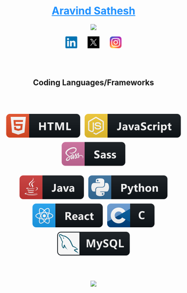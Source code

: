 <h1 align="center">
  <a href="https://github.com/Aravind-Sathesh"  style="color:#1e90ff">
    Aravind Sathesh
    </a>
</h1>

<p align="center">
  <a href="https://github.com/Aravind-Sathesh/readme-typing-svg">
    <img src="https://readme-typing-svg.demolab.com/?lines=Full-stack%20web%20developer;5%2B%20years%20of%20coding%20experience;DSA%20Enthusiast&font=Fira%20Code&center=true&width=440&height=45&color=1e90ff&vCenter=true&pause=500&size=22"" /></a>
</p>
<p align="center">
  <a href="https://www.linkedin.com/in/aravind-sathesh/"><img width="32px" alt="LinkedIn" title="Aravind's LinkedIn" src="./png/linkedin.png"/></a>
  &#8287;&#8287;&#8287;&#8287;&#8287;
  <a href="https://x.com/AravindSathesh"><img width="32px" alt="Twitter / X" title="Aravind's Twitter / X" src="./png/x.png"/></a>
  &#8287;&#8287;&#8287;&#8287;&#8287;
  <a href="https://www.instagram.com/aravindsathesh/"><img width="32px" alt="Instagram" title="Aravind's Instagram" src="./png/instagram.png"></a>
</p>

<br/><br/>

<h2 align="center" >Coding Languages/Frameworks</h2>

<br/><br/>

<p align="center">

<img src="./svg/html.svg" alt="html" style="vertical-align:top; margin:6px 4px">
   
[//]: # (<img src="./svg/css3.svg" alt="css3" style="vertical-align:top; margin:6px 4px">)
  
<img src="./svg/js.svg" alt="js" style="vertical-align:top; margin:6px 4px">

<img src="./svg/sass.svg" alt="sass" style="vertical-align:top; margin:6px 4px">
  
[//]: # (<img src="./svg/bootstrap.svg" alt="bootstrap" style="vertical-align:top; margin:6px 4px">)

</p>

<p align="center"> 

<img src="./svg/java.svg" alt="java" style="vertical-align:top; margin:6px 4px">

<img src="./svg/python.svg" alt="python" style="vertical-align:top; margin:6px 4px">

<img src="./svg/react.svg" alt="react" style="vertical-align:top; margin:6px 4px">

<img src="./svg/c.svg" alt="c" style="vertical-align:top; margin:6px 4px">

<img src="./svg/mysql.svg" alt="mysql" style="vertical-align:top; margin:6px 4px">

</p>

<br/><br/>

<p align="center">
  
<a href="https://github.com/Aravind-Sathesh?tab=repositories">
  <img src="https://github-readme-stats.vercel.app/api/top-langs/?username=aravind-sathesh&layout=compact&theme=dark&langs_count=6" />
</a>

</p>
